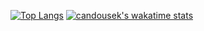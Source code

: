 [![Top Langs](https://github-readme-stats.vercel.app/api/top-langs/?username=candousek)](https://github.com/anuraghazra/github-readme-stats)
[![candousek's wakatime stats](https://github-readme-stats.vercel.app/api/wakatime?username=candousek)](https://github.com/anuraghazra/github-readme-stats)
